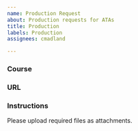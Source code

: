 ```yaml
---
name: Production Request
about: Production requests for ATAs
title: Production
labels: Production
assignees: cmadland

---
```


### Course

### URL

### Instructions

Please upload required files as attachments.

